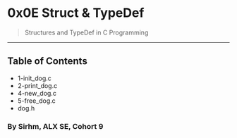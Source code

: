 # 0x0E Struct & TypeDef
>Structures and TypeDef in C Programming

*** 
## Table of Contents 
* 1-init_dog.c
* 2-print_dog.c
* 4-new_dog.c
* 5-free_dog.c
* dog.h

### By Sirhm, ALX SE, Cohort 9

